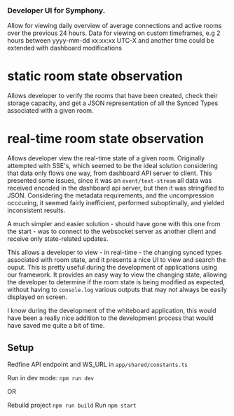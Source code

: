 ### Developer UI for Symphony.
Allow for viewing daily overview of average connections and active rooms over the previous 24 hours.
Data for viewing on custom timeframes, e.g 2 hours between yyyy-mm-dd xx:xx:xx UTC-X and another time could be extended with dashboard modifications

# static room state observation
Allows developer to verify the rooms that have been created, check their storage capacity, and get a JSON representation of all the 
Synced Types associated with a given room.

# real-time room state observation
Allows developer view the real-time state of a given room. Originally attempted with SSE's, which seemed to be the ideal solution considering
that data only flows one way, from dashboard API server to client. This presented some issues, since it was an `event/text-stream` all 
data was received encoded in the dashboard api server, but then it was stringified to JSON. Considering the metadata requirements, and the 
uncompression occcuring, it seemed fairly inefficient, performed suboptimally, and yielded inconsistent results.

A much simpler and easier solution - should have gone with this one from the start - was to connect to the websocket server as another client 
and receive only state-related updates.

This allows a developer to view - in real-time - the changing synced types associated with room state, and it presents a nice UI
to view and search the ouput. This is pretty useful during the development of applications using our framework.
It provides an easy way to view the changing state, allowing the developer to determine if the room state is being modified as expected,
without having to `console.log` various outputs that may not always be easily displayed on screen.

I know during the development of the whiteboard application, this would have been a really nice addition to the development process that
would have saved me quite a bit of time.


## Setup
Redfine API endpoint and WS_URL in `app/shared/constants.ts`

Run in dev mode: `npm run dev`

OR

Rebuild project `npm run build`
Run `npm start`